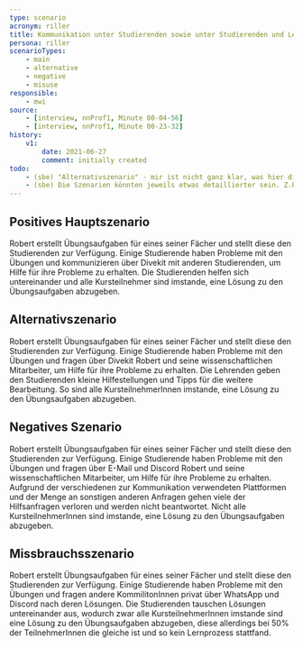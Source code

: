 ```yaml
---
type: scenario
acronym: riller
title: Kommunikation unter Studierenden sowie unter Studierenden und Lehrenden
persona: riller
scenarioTypes:
    - main
    - alternative
    - negative
    - misuse
responsible:
    - mwi
source:
    - [interview, nnProf1, Minute 00-04-56]
    - [interview, nnProf1, Minute 00-23-32]
history:
    v1:
        date: 2021-06-27
        comment: initially created
todo:
    - (sbe) "Alternativszenario" - mir ist nicht ganz klar, was hier die alternative Benutzung ausmacht. Kann man das noch schärfen?
    - (sbe) Die Szenarien könnten jeweils etwas detaillierter sein. Z.B. Missbrauchsszenario - hier könnte die Individualisierung von Robert zu "einfach" ausgefallen sein, oder die Aufgabe war zu klein, so dass der Missbrauch dann sehr leicht war. So in der Art.
---
```


## Positives Hauptszenario

Robert erstellt Übungsaufgaben für eines seiner Fächer und stellt diese den Studierenden zur Verfügung. Einige Studierende haben Probleme mit den Übungen und kommunizieren über Divekit mit anderen Studierenden, um Hilfe für ihre Probleme zu erhalten. Die Studierenden helfen sich untereinander und alle Kursteilnehmer sind imstande, eine Lösung zu den Übungsaufgaben abzugeben.

## Alternativszenario

Robert erstellt Übungsaufgaben für eines seiner Fächer und stellt diese den Studierenden zur Verfügung. Einige Studierende haben Probleme mit den Übungen und fragen über Divekit Robert und seine wissenschaftlichen Mitarbeiter, um Hilfe für ihre Probleme zu erhalten. Die Lehrenden geben den Studierenden kleine Hilfestellungen und Tipps für die weitere Bearbeitung. So sind alle KursteilnehmerInnen imstande, eine Lösung zu den Übungsaufgaben abzugeben.

## Negatives Szenario

Robert erstellt Übungsaufgaben für eines seiner Fächer und stellt diese den Studierenden zur Verfügung. Einige Studierende haben Probleme mit den Übungen und fragen über E-Mail und Discord Robert und seine wissenschaftlichen Mitarbeiter, um Hilfe für ihre Probleme zu erhalten. Aufgrund der verschiedenen zur Kommunikation verwendeten Plattformen und der Menge an sonstigen anderen Anfragen gehen viele der Hilfsanfragen verloren und werden nicht beantwortet. Nicht alle KursteilnehmerInnen sind imstande, eine Lösung zu den Übungsaufgaben abzugeben.

## Missbrauchsszenario

Robert erstellt Übungsaufgaben für eines seiner Fächer und stellt diese den Studierenden zur Verfügung. Einige Studierende haben Probleme mit den Übungen und fragen andere KommilitonInnen privat über WhatsApp und Discord nach deren Lösungen. Die Studierenden tauschen Lösungen untereinander aus, wodurch zwar alle KursteilnehmerInnen imstande sind eine Lösung zu den Übungsaufgaben abzugeben, diese allerdings bei 50% der TeilnehmerInnen die gleiche ist und so kein Lernprozess stattfand.
